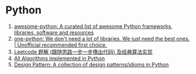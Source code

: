 # Python
  1. [awesome-python: A curated list of awesome Python frameworks, libraries, software and resources](https://github.com/vinta/awesome-python)</br>
  2. [one-python: We don't need a lot of libraries. We just need the best ones. | Unofficial recommended first choice.](https://github.com/geekan/one-python)</br>
  3. [Leetcode 题解 (跟随思路一步一步撸出代码) 及经典算法实现](https://github.com/apachecn/awesome-algorithm)</br>
  4. [All Algorithms implemented in Python](https://github.com/TheAlgorithms/Python)</br>
  5. [Design Pattern: A collection of design patterns/idioms in Python](https://github.com/faif/python-patterns)</br>
